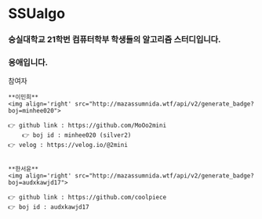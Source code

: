 # SSUalgo

### 숭실대학교 21학번 컴퓨터학부 학생들의 알고리즘 스터디입니다.
### 응애입니다.


참여자

```
**이민희**   
<img align='right' src="http://mazassumnida.wtf/api/v2/generate_badge?boj=minhee020">
```
	👉 github link : https://github.com/MoOo2mini    
    	👉 boj id : minhee020 (silver2)    
	👉 velog : https://velog.io/@2mini   
```
	    
**한서윤**   
<img align='right' src="http://mazassumnida.wtf/api/v2/generate_badge?boj=audxkawjd17">

```
	👉 github link : https://github.com/coolpiece
	👉 boj id : audxkawjd17
```

